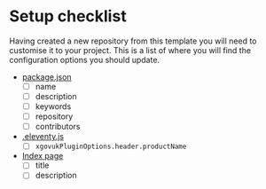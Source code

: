 # Setup checklist

Having created a new repository from this template you will need to customise it to your project. This is a list of
where you will find the configuration options you should update.

- [package.json](../package.json)
  - [ ] name
  - [ ] description
  - [ ] keywords
  - [ ] repository
  - [ ] contributors
- [.eleventy.js](../.eleventy.js)
  - [ ] `xgovukPluginOptions.header.productName`
- [Index page](../pubs/index.md)
  - [ ] title 
  - [ ] description
